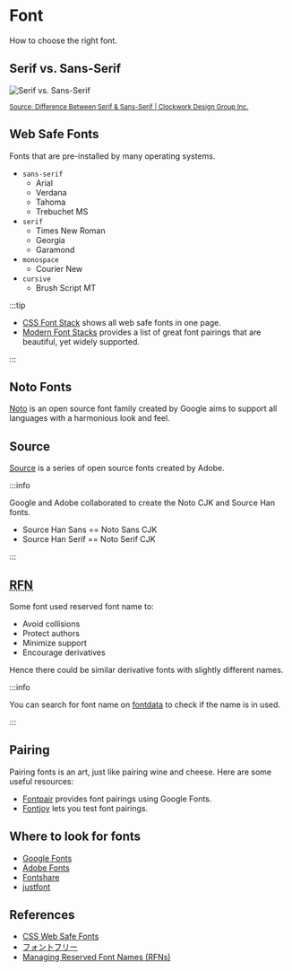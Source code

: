 # Font

How to choose the right font.

## Serif vs. Sans-Serif

![Serif vs. Sans-Serif](https://img.tomy.me/docs/serif-vs-sans-serif.jpg)

<figcaption>
  <small>
    <a href="https://www.cdgi.com/2016/09/serif-vs-sans-serif-fonts/" target="_blank" rel="noopener noreferrer">
      Source: Difference Between Serif & Sans-Serif | Clockwork Design Group Inc.
    </a>
  </small>
</figcaption>

## Web Safe Fonts

Fonts that are pre-installed by many operating systems.

- `sans-serif`
  - Arial
  - Verdana
  - Tahoma
  - Trebuchet MS
- `serif`
  - Times New Roman
  - Georgia
  - Garamond
- `monospace`
  - Courier New
- `cursive`
  - Brush Script MT

:::tip

- [CSS Font Stack](https://www.cssfontstack.com/) shows all web safe fonts in one page.
- [Modern Font Stacks](https://modernfontstacks.com/) provides a list of great font pairings that are beautiful, yet widely supported.

:::

## Noto Fonts

[Noto](https://fonts.google.com/noto) is an open source font family created by Google aims to support all languages with a harmonious look and feel.

## Source

[Source](https://www.adobe.com/type) is a series of open source fonts created by Adobe.

:::info

Google and Adobe collaborated to create the Noto CJK and Source Han fonts.

- Source Han Sans == Noto Sans CJK
- Source Han Serif == Noto Serif CJK

:::

## <abbr title="Reserved Font Name">RFN</abbr>

Some font used reserved font name to:

- Avoid collisions
- Protect authors
- Minimize support
- Encourage derivatives

Hence there could be similar derivative fonts with slightly different names.

:::info

You can search for font name on [fontdata](https://namecheck.fontdata.com/) to check if the name is in used.

:::

## Pairing

Pairing fonts is an art, just like pairing wine and cheese. Here are some useful resources:

- [Fontpair](https://fontpair.co/) provides font pairings using Google Fonts.
- [Fontjoy](https://fontjoy.com/) lets you test font pairings.

## Where to look for fonts

- [Google Fonts](https://fonts.google.com/)
- [Adobe Fonts](https://fonts.adobe.com/)
- [Fontshare](https://www.fontshare.com/)
- [justfont](https://justfont.com/)

## References

- [CSS Web Safe Fonts](https://www.w3schools.com/cssref/css_websafe_fonts.php)
- [フォントフリー](https://fontfree.me/)
- [Managing Reserved Font Names (RFNs)](https://openfontlicense.org/ofl-reserved-font-names/)
